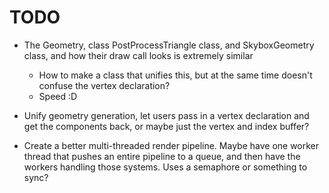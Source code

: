 # TODO

- The Geometry, class PostProcessTriangle class, and SkyboxGeometry class, and how their draw call looks is extremely similar
    - How to make a class that unifies this, but at the same time doesn't confuse the vertex declaration?
    - Speed :D

- Unify geometry generation, let users pass in a vertex declaration and get the components back, or maybe just the vertex and index buffer?


- Create a better multi-threaded render pipeline. Maybe have one worker thread that pushes an entire pipeline to a queue, and then have the workers handling those systems. Uses a semaphore or something to sync? 

